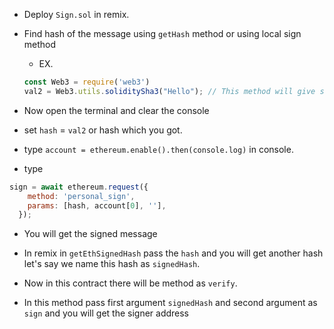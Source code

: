 - Deploy `Sign.sol` in remix.

- Find hash of the message using `getHash` method or using local sign method
    - EX. 
    ```javascript
    const Web3 = require('web3')
    val2 = Web3.utils.soliditySha3("Hello"); // This method will give same hash as `getHash` method
    ```

- Now open the terminal and clear the console

- set `hash` = `val2` or hash which you got.

- type `account = ethereum.enable().then(console.log)` in console.

- type 
```javascript
sign = await ethereum.request({
    method: 'personal_sign',
    params: [hash, account[0], ''],
  });
```
- You will get the signed message

- In remix in `getEthSignedHash` pass the `hash` and you will get another hash let's say we name this hash as `signedHash`.

- Now in this contract there will be method as `verify`.

- In this method pass first argument `signedHash` and second argument as `sign` and you will get the signer address

